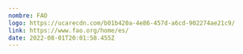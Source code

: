 ```yaml
---
nombre: FAO
logo: https://ucarecdn.com/b01b420a-4e86-457d-a6cd-902274ae21c9/
link: https://www.fao.org/home/es/
date: 2022-08-01T20:01:58.455Z
---
```

